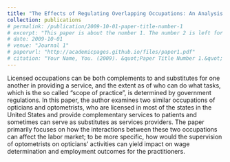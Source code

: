 ```yaml
---
title: "The Effects of Regulating Overlapping Occupations: An Analysis for Opticians and Optometrists"
collection: publications
# permalink: /publication/2009-10-01-paper-title-number-1
# excerpt: "This paper is about the number 1. The number 2 is left for future work."
# date: 2009-10-01
# venue: "Journal 1"
# paperurl: "http://academicpages.github.io/files/paper1.pdf"
# citation: "Your Name, You. (2009). &quot;Paper Title Number 1.&quot; <i>Journal 1</i>. 1(1)."
---
```


Licensed occupations can be both complements to and substitutes for one another in
providing a service, and the extent as of who can do what tasks, which is the so called “scope of
practice”, is determined by government regulations. In this paper, the author examines two
similar occupations of opticians and optometrists, who are licensed in most of the states in the
United States and provide complementary services to patients and sometimes can serve as
substitutes as services providers. The paper primarily focuses on how the interactions between these two
occupations can affect the labor market; to be more specific, how would the supervision of
optometrists on opticians’ activities can yield impact on wage determination and employment
outcomes for the practitioners.
